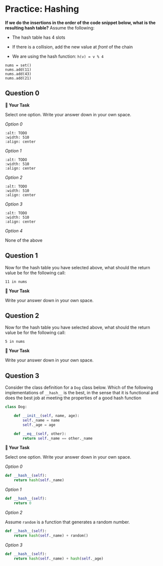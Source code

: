 # <i class="far fa-edit fa-fw"></i> Practice: Hashing

**If we do the insertions in the order of the code snippet below, what is the resulting hash table?** Assume the following:

- The hash table has 4 slots

- If there is a collision, add the new value at _front_ of the chain

- We are using the hash function: `h(v) = v % 4`

```text
nums = set()
nums.add(11)
nums.add(43)
nums.add(21)
```

## Question 0

**📝 Your Task**

Select one option. Write your answer down in your own space.

_<i class="far fa-circle fa-fw"></i> Option 0_

```{image} https://static.us.edusercontent.com/files/3a5kYw9Yk85cRF0WuWG2KgCB
:alt: TODO
:width: 510
:align: center
```

_<i class="far fa-circle fa-fw"></i> Option 1_

```{image} https://static.us.edusercontent.com/files/pyVYySMVbfDvflbWmQd3L6O6
:alt: TODO
:width: 510
:align: center
```

_<i class="far fa-circle fa-fw"></i> Option 2_

```{image} https://static.us.edusercontent.com/files/0Ba7drq1zhDn8HBLsyuxyLjA
:alt: TODO
:width: 510
:align: center
```

_<i class="far fa-circle fa-fw"></i> Option 3_

```{image} https://static.us.edusercontent.com/files/Bg32Vizr20bwGCvTAd3D5rqc
:alt: TODO
:width: 510
:align: center
```

_<i class="far fa-circle fa-fw"></i> Option 4_

None of the above

## Question 1

Now for the hash table you have selected above, what should the return value be for the following call:

```text
11 in nums

```

**📝 Your Task**

Write your answer down in your own space.

## Question 2

Now for the hash table you have selected above, what should the return value be for the following call:

```text
5 in nums

```

**📝 Your Task**

Write your answer down in your own space.

## Question 3

Consider the class definition for a `Dog` class below. Which of the following implementations of `__hash__` is the best, in the sense that it is functional and does the best job at meeting the properties of a good hash function

```python
class Dog:

    def __init__(self, name, age):
        self._name = name
        self._age = age

    def __eq__(self, other):
        return self._name == other._name
```

**📝 Your Task**

Select one option. Write your answer down in your own space.

_<i class="far fa-circle fa-fw"></i> Option 0_

```python
def __hash__(self):
    return hash(self._name)
```

_<i class="far fa-circle fa-fw"></i> Option 1_

```python
def __hash__(self):
    return 0
```

_<i class="far fa-circle fa-fw"></i> Option 2_

Assume `random` is a function that generates a random number.

```python
def __hash__(self):
    return hash(self._name) + random()
```

_<i class="far fa-circle fa-fw"></i> Option 3_

```python
def __hash__(self):
    return hash(self._name) + hash(self._age)
```
